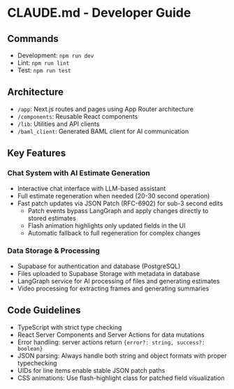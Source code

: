 # CLAUDE.md - Developer Guide

## Commands
- Development: `npm run dev`
- Lint: `npm run lint`
- Test: `npm run test`

## Architecture
- `/app`: Next.js routes and pages using App Router architecture
- `/components`: Reusable React components
- `/lib`: Utilities and API clients
- `/baml_client`: Generated BAML client for AI communication

## Key Features

### Chat System with AI Estimate Generation
- Interactive chat interface with LLM-based assistant
- Full estimate regeneration when needed (20-30 second operation)
- Fast patch updates via JSON Patch (RFC-6902) for sub-3 second edits
  - Patch events bypass LangGraph and apply changes directly to stored estimates
  - Flash animation highlights only updated fields in the UI
  - Automatic fallback to full regeneration for complex changes

### Data Storage & Processing
- Supabase for authentication and database (PostgreSQL)
- Files uploaded to Supabase Storage with metadata in database
- LangGraph service for AI processing of files and generating estimates
- Video processing for extracting frames and generating summaries

## Code Guidelines
- TypeScript with strict type checking
- React Server Components and Server Actions for data mutations
- Error handling: server actions return `{error?: string, success?: boolean}`
- JSON parsing: Always handle both string and object formats with proper typechecking
- UIDs for line items enable stable JSON patch paths
- CSS animations: Use flash-highlight class for patched field visualization